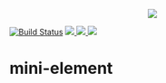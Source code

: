 <p align="center">
  <img src="https://gitee.com/pandafe/element3/raw/master/element_logo.svg">
</p>

[![Build Status](https://travis-ci.com/su37josephxia/mini-element.svg?branch=main)](https://travis-ci.com/su37josephxia/mini-element)
<a href="https://www.npmjs.com/package/mini-element">
<img src="https://img.shields.io/npm/v/mini-element.svg">
</a>
<a href="https://npmcharts.com/compare/mini-element?minimal=true">
<img src="http://img.shields.io/npm/dm/mini-element.svg">
</a>
<a href="LICENSE">
<img src="https://img.shields.io/badge/License-MIT-yellow.svg">
</a>

# mini-element
